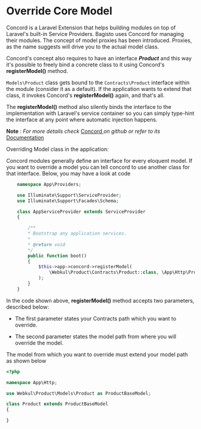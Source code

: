 # Override Core Model

Concord is a Laravel Extension that helps building modules on top of Laravel's built-in Service Providers.
Bagisto uses Concord for managing their modules.
The concept of model proxies has been introduced. Proxies, as the name suggests will drive you to the actual model class.

Concord's concept also requires to have an interface **_Product_** and this way it's possible to freely bind a concrete class to it using Concord's **registerModel()** method.

`Models\Product` class gets bound to the `Contracts\Product` interface within the module (consider it as a default). If the application wants to extend that class, it invokes Concord's **registerModel()** again, and that's all.

The **registerModel()** method also silently binds the interface to the implementation with Laravel's service container so you can simply type-hint the interface at any point where automatic injection happens.

**Note** : _For more details check_ <a href="https://github.com/artkonekt/concord" target="_blank" class="bagsito-link"> Concord </a> _on github or refer to its_<a href="https://artkonekt.github.io/concord/#/" target="_blank" class="bagsito-link"> Documentation </a>

Overriding Model class in the application:

Concord modules generally define an interface for every eloquent model. If you want to override a model you can tell concord to use another class for that interface. Below, you may have a look at code

```php
    namespace App\Providers;

    use Illuminate\Support\ServiceProvider;
    use Illuminate\Support\Facades\Schema;

    class AppServiceProvider extends ServiceProvider
    {

        /**
        * Bootstrap any application services.
        *
        * @return void
        */
        public function boot()
        {
            $this->app->concord->registerModel(
                \Webkul\Product\Contracts\Product::class, \App\Http\Product::class
            );
        }
    }
```

In the code shown above, **registerModel()** method accepts two parameters, described below:

- The first parameter states your Contracts path which you want to override.

- The second parameter states the model path from where you will override the model.

The model from which you want to override must extend your model path as shown below

```php
<?php

namespace App\Http;

use Webkul\Product\Models\Product as ProductBaseModel;

class Product extends ProductBaseModel
{

}
```
